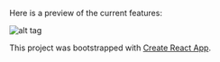 Here is a preview of the current features:</br>

![alt tag](http://g.recordit.co/CiAS0QlhgE.gif)


This project was bootstrapped with [Create React App](https://github.com/facebook/create-react-app).
